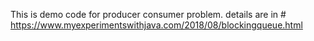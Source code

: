 This is demo code for producer consumer problem.
details are in # https://www.myexperimentswithjava.com/2018/08/blockingqueue.html
